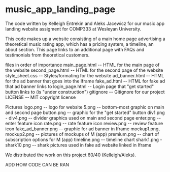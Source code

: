 # music_app_landing_page
The code written by Kelleigh Entrekin and Aleks Jacewicz for our music app landing website assigment for COMP333 at Wesleyan University. 

This code makes up a website consisting of a main home page advertising a theoretical music rating app, which has a pricing system, a timeline, an about section. This page links to an additional page with FAQs and testimonials from theoretical customers. 

files in order of importance 
main_page.html -- HTML for the main page of the website 
second_page.html -- HTML for the second page of the website 
style_sheet.css -- Styles/formating for the website 
ad_banner.html -- HTML for the ad banner that goes into the Iframe
fake_ad.html -- HTML for fake ad that ad banner links to 
login_page.html -- Login page that "get started" button links to (is "under construction")
gitignore -- Gitignore for our project
LICENSE -- MIT copyright license 

Pictures 
logo.png -- logo for website 
5.png -- bottom-most graphic on main and second page
button.png -- graphic for the "get started" button 
div1.png - div4.png -- divider graphics used on main and second page
enter.png -- enter feature icon 
rate.png -- rate feature icon
review.png -- review feature icon 
fake_ad_banner.png -- graphic for ad banner in Iframe
mockup1.png, mockup2.png -- pictures of mockups of M (app)
premium.png -- chart of subscription options for M (app)
timeline.png -- timeline chart
shark1.png - shark10.png -- shark pictures used in fake ad website linked in Iframe

We distributed the work on this project 60/40 (Kelleigh/Aleks). 

ADD HOW CODE CAN BE RAN 
